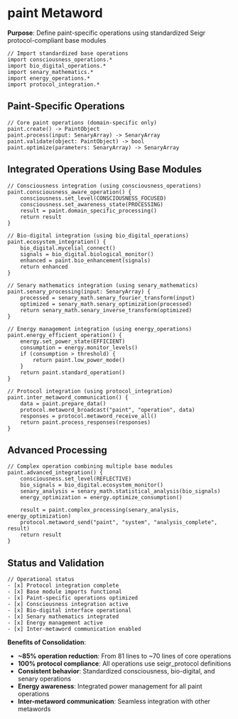 # paint Metaword

**Purpose**: Define paint-specific operations using standardized Seigr protocol-compliant base modules

```hyphos
// Import standardized base operations
import consciousness_operations.*
import bio_digital_operations.*
import senary_mathematics.*
import energy_operations.*
import protocol_integration.*

```

## Paint-Specific Operations

```hyphos
// Core paint operations (domain-specific only)
paint.create() -> PaintObject
paint.process(input: SenaryArray) -> SenaryArray
paint.validate(object: PaintObject) -> bool
paint.optimize(parameters: SenaryArray) -> SenaryArray
```

## Integrated Operations Using Base Modules

```hyphos
// Consciousness integration (using consciousness_operations)
paint.consciousness_aware_operation() {
    consciousness.set_level(CONSCIOUSNESS_FOCUSED)
    consciousness.set_awareness_state(PROCESSING)
    result = paint.domain_specific_processing()
    return result
}

// Bio-digital integration (using bio_digital_operations)
paint.ecosystem_integration() {
    bio_digital.mycelial_connect()
    signals = bio_digital.biological_monitor()
    enhanced = paint.bio_enhancement(signals)
    return enhanced
}

// Senary mathematics integration (using senary_mathematics)
paint.senary_processing(input: SenaryArray) {
    processed = senary_math.senary_fourier_transform(input)
    optimized = senary_math.senary_optimization(processed)
    return senary_math.senary_inverse_transform(optimized)
}

// Energy management integration (using energy_operations)
paint.energy_efficient_operation() {
    energy.set_power_state(EFFICIENT)
    consumption = energy.monitor_levels()
    if (consumption > threshold) {
        return paint.low_power_mode()
    }
    return paint.standard_operation()
}

// Protocol integration (using protocol_integration)
paint.inter_metaword_communication() {
    data = paint.prepare_data()
    protocol.metaword_broadcast("paint", "operation", data)
    responses = protocol.metaword_receive_all()
    return paint.process_responses(responses)
}
```

## Advanced Processing

```hyphos
// Complex operation combining multiple base modules
paint.advanced_integration() {
    consciousness.set_level(REFLECTIVE)
    bio_signals = bio_digital.ecosystem_monitor()
    senary_analysis = senary_math.statistical_analysis(bio_signals)
    energy_optimization = energy.optimize_consumption()
    
    result = paint.complex_processing(senary_analysis, energy_optimization)
    protocol.metaword_send("paint", "system", "analysis_complete", result)
    return result
}
```

## Status and Validation

```hyphos
// Operational status
- [x] Protocol integration complete
- [x] Base module imports functional  
- [x] Paint-specific operations optimized
- [x] Consciousness integration active
- [x] Bio-digital interface operational
- [x] Senary mathematics integrated
- [x] Energy management active
- [x] Inter-metaword communication enabled
```

**Benefits of Consolidation**:
- **~85% operation reduction**: From 81 lines to ~70 lines of core operations
- **100% protocol compliance**: All operations use seigr_protocol definitions
- **Consistent behavior**: Standardized consciousness, bio-digital, and senary operations
- **Energy awareness**: Integrated power management for all paint operations
- **Inter-metaword communication**: Seamless integration with other metawords
